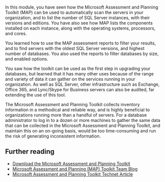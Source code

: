 In this module, you have seen how the Microsoft Assessment and Planning Toolkit (MAP) can be used to automatically scan the servers in your organization, and to list the number of SQL Server instances, with their versions and editions. You have also see how MAP lists the components installed on each instance, along with the operating systems, processors, and cores.

You learned how to use the MAP assessment reports to filter your results, and to find servers with the oldest SQL Server versions, and highest number of databases. You also used the reports to filter databases by size, and enabled options.

You saw how the toolkit can be used as the first step in upgrading your databases, but learned that it has many other uses because of the range and variety of data it can gather on the services running in your organization. As well as SQL Server, other infrastructure such as Exchange, Office 365, and Lync/Skype for Business servers can also be audited, far extending the use of this tool.

The Microsoft Assessment and Planning Toolkit collects inventory information in a methodical and reliable way, and is highly beneficial to organizations running more than a handful of servers. For a database administrator to log in to a dozen or more machines to gather the same data that can be collected in the Microsoft Assessment and Planning Toolkit, and maintain this on an on-going basis, would be too time-consuming and run the risk of generating inconsistent information.

## Further reading

- [Download the Microsoft Assessment and Planning Toolkit](https://www.microsoft.com/download/details.aspx?id=7826)
- [Microsoft Assessment and Planning (MAP) Toolkit Team Blog](https://blogs.technet.microsoft.com/mapblog/)
- [Microsoft Assessment and Planning Toolkit Technet Article](https://social.technet.microsoft.com/wiki/contents/articles/1640.microsoft-assessment-and-planning-toolkit.aspx)